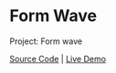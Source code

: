 # Form Wave

Project: Form wave

[Source Code](./README.md) | [Live Demo](https://josephgattuso.github.io/50-projects/form-wave/index)
